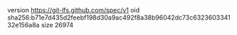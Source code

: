 version https://git-lfs.github.com/spec/v1
oid sha256:b71e7d435d2feebf198d30a9ac492f8a38b96042dc73c632360334132e156a8a
size 26974
